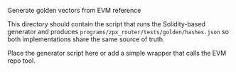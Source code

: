 Generate golden vectors from EVM reference

This directory should contain the script that runs the Solidity-based generator
and produces `programs/zpx_router/tests/golden/hashes.json` so both implementations
share the same source of truth.

Place the generator script here or add a simple wrapper that calls the EVM repo tool.
